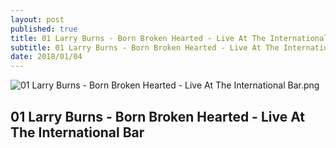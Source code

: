 ```yaml
---
layout: post
published: true
title: 01 Larry Burns - Born Broken Hearted - Live At The International Bar
subtitle: 01 Larry Burns - Born Broken Hearted - Live At The International Bar
date: 2018/01/04
---
```

![01 Larry Burns - Born Broken Hearted - Live At The International Bar.png]({{site.baseurl}}/img/01%20Larry%20Burns%20-%20Born%20Broken%20Hearted%20-%20Live%20At%20The%20International%20Bar.png)
## 01 Larry Burns - Born Broken Hearted - Live At The International Bar


